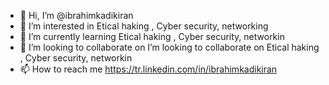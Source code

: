 - 👋 Hi, I’m @ibrahimkadikiran
- 👀 I’m interested in Etical haking , Cyber security, networking
- 🌱 I’m currently learning Etical haking , Cyber security, networkin
- 💞️ I’m looking to collaborate on I’m looking to collaborate on Etical haking , Cyber security, networkin
- 📫 How to reach me https://tr.linkedin.com/in/ibrahimkadikiran

<!---
ibrahimkadikiran/ibrahimkadikiran is a ✨ special ✨ repository because its `README.md` (this file) appears on your GitHub profile.
You can click the Preview link to take a look at your changes.
--->
